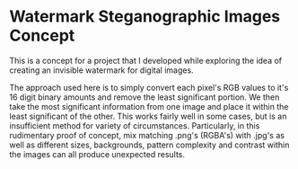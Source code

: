 # Watermark Steganographic Images Concept

This is a concept for a project that I developed while exploring the idea of creating an invisible watermark for digital images. 

The approach used here is to simply convert each pixel's RGB values to it's 16 digit binary amounts and remove the least significant portion. We then take the most significant information from one image and place it within the least significant of the other. This works fairly well in some cases, but is an insufficient method for variety of circumstances. Particularly, in this rudimentary proof of concept, mix matching .png's (RGBA's) with .jpg's as well as different sizes, backgrounds, pattern complexity and contrast within the images can all produce unexpected results.

